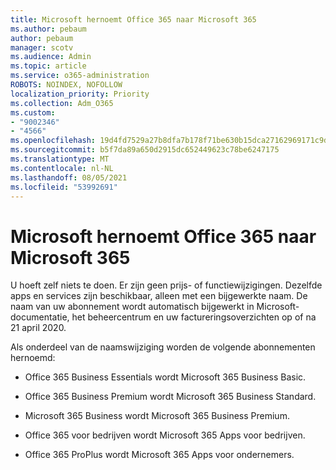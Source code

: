```yaml
---
title: Microsoft hernoemt Office 365 naar Microsoft 365
ms.author: pebaum
author: pebaum
manager: scotv
ms.audience: Admin
ms.topic: article
ms.service: o365-administration
ROBOTS: NOINDEX, NOFOLLOW
localization_priority: Priority
ms.collection: Adm_O365
ms.custom:
- "9002346"
- "4566"
ms.openlocfilehash: 19d4fd7529a27b8dfa7b178f71be630b15dca27162969171c9d0f3bbf820d983
ms.sourcegitcommit: b5f7da89a650d2915dc652449623c78be6247175
ms.translationtype: MT
ms.contentlocale: nl-NL
ms.lasthandoff: 08/05/2021
ms.locfileid: "53992691"
---
```

# <a name="microsoft-is-renaming-office-365-to-microsoft-365"></a>Microsoft hernoemt Office 365 naar Microsoft 365

U hoeft zelf niets te doen. Er zijn geen prijs- of functiewijzigingen. Dezelfde apps en services zijn beschikbaar, alleen met een bijgewerkte naam. De naam van uw abonnement wordt automatisch bijgewerkt in Microsoft-documentatie, het beheercentrum en uw factureringsoverzichten op of na 21 april 2020.

Als onderdeel van de naamswijziging worden de volgende abonnementen hernoemd:

- Office 365 Business Essentials wordt Microsoft 365 Business Basic.

- Office 365 Business Premium wordt Microsoft 365 Business Standard.

- Microsoft 365 Business wordt Microsoft 365 Business Premium.

- Office 365 voor bedrijven wordt Microsoft 365 Apps voor bedrijven.

- Office 365 ProPlus wordt Microsoft 365 Apps voor ondernemers.
